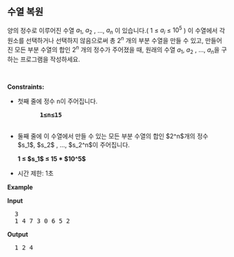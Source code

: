 수열 복원
---
양의 정수로 이루어진 수열 $a_1$, $a_2$ , ..., $a_n$ 이 있습니다.( 1 ≤ $a_i$ ≤  $10^5$ )
이 수열에서 각 원소를 선택하거나 선택하지 않음으로써 총 $2^n$ 개의 부분 수열을 만들 수 있고, 만들어진 모든 부분 수열의 합인 $2^n$ 개의 정수가 주어졌을 때, 
  원래의 수열 $a_1$, $a_2$ , ..., $a_n$을 구하는 프로그램을 작성하세요.

<p>&nbsp;</p>
<p><strong>Constraints:</strong></p>
<ul>
  <li>
    첫째 줄에 정수 n이 주어집니다.
    <pre>
      <strong>1≤n≤15</strong>
    </pre>
  </li>
  <li>
    둘째 줄에 이 수열에서 만들 수 있는 모든 부분 수열의 합인 $2^n$개의 정수 $s_1$, $s_2$ , ..., $s_2^n$​이 주어집니다.
    <p>
      <strong>
 	1 ≤ $s_1$ ≤ 15 * $10^5$
      </strong>
    </p>
  </li>
	<li>시간 제한: 1초 </li>
</ul>

<p><strong class="example">Example</strong></p>
  
<p><strong>Input</strong></p>
<pre>
  3
  1 4 7 3 0 6 5 2
</pre>
  
<p><strong>Output</strong></p>
<pre>
  1 2 4
</pre>

